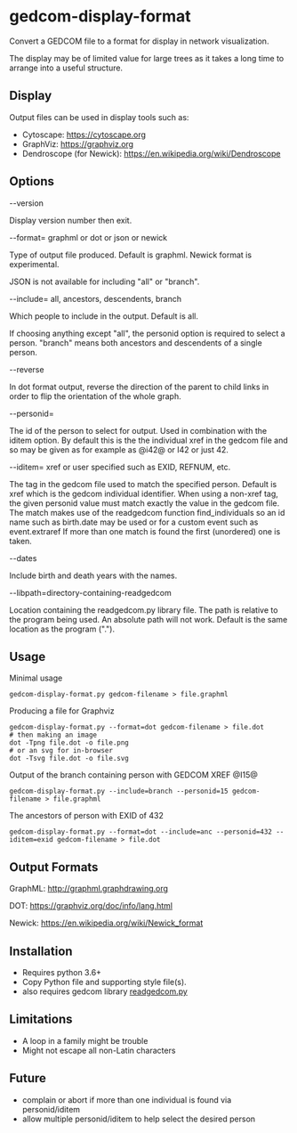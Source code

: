 # gedcom-display-format
Convert a GEDCOM file to a format for display in network visualization.

The display may be of limited value for large trees as it takes a long time to arrange into a useful structure.

## Display ##

Output files can be used in display tools such as:
- Cytoscape: https://cytoscape.org
- GraphViz: https://graphviz.org
- Dendroscope (for Newick): https://en.wikipedia.org/wiki/Dendroscope

## Options ##

--version

Display version number then exit.

--format= graphml or dot or json or newick

Type of output file produced. Default is graphml.
Newick format is experimental.

JSON is not available for including "all" or "branch".

--include= all, ancestors, descendents, branch

Which people to include in the output. Default is all.

If choosing anything except "all", the personid option is required to select a person.
"branch" means both ancestors and descendents of a single person.

--reverse

In dot format output, reverse the direction of the parent to child links in order to
flip the orientation of the whole graph.

--personid= <id value>
  
The id of the person to select for output. Used in combination with the iditem option.
By default this is the the individual xref in the gedcom file and so may be given as for example
as @i42@ or I42 or just 42.

--iditem=  xref or user specified such as EXID, REFNUM, etc.
  
The tag in the gedcom file used to match the specified person. Default is xref which is the gedcom individual identifier.
  When using a non-xref tag, the given personid value must match exactly the value in the gedcom file. The match makes
  use of the readgedcom function find_individuals so an id name such as birth.date may be used or for a custom event such as
  event.extraref If more than one match is found the first (unordered) one is taken.
  
--dates
  
Include birth and death years with the names.
  
--libpath=directory-containing-readgedcom

Location containing the readgedcom.py library file. The path is relative to the program being used. An absolute path will not work. Default is the same location as the program (".").

## Usage ##

Minimal usage
```
gedcom-display-format.py gedcom-filename > file.graphml
```
Producing a file for Graphviz
```
gedcom-display-format.py --format=dot gedcom-filename > file.dot
# then making an image
dot -Tpng file.dot -o file.png
# or an svg for in-browser
dot -Tsvg file.dot -o file.svg
```
Output of the branch containing person with GEDCOM XREF @I15@
```
gedcom-display-format.py --include=branch --personid=15 gedcom-filename > file.graphml
```
The ancestors of person with EXID of 432
```
gedcom-display-format.py --format=dot --include=anc --personid=432 --iditem=exid gedcom-filename > file.dot
```

## Output Formats ##

GraphML: http://graphml.graphdrawing.org

DOT: https://graphviz.org/doc/info/lang.html

Newick: https://en.wikipedia.org/wiki/Newick_format

## Installation ##

- Requires python 3.6+
- Copy Python file and supporting style file(s).
- also requires gedcom library [readgedcom.py](https://github.com/johnandrea/readgedcom)

## Limitations ##
  
- A loop in a family might be trouble
- Might not escape all non-Latin characters
  
## Future ##
  
- complain or abort if more than one individual is found via personid/iditem
- allow multiple personid/iditem to help select the desired person
